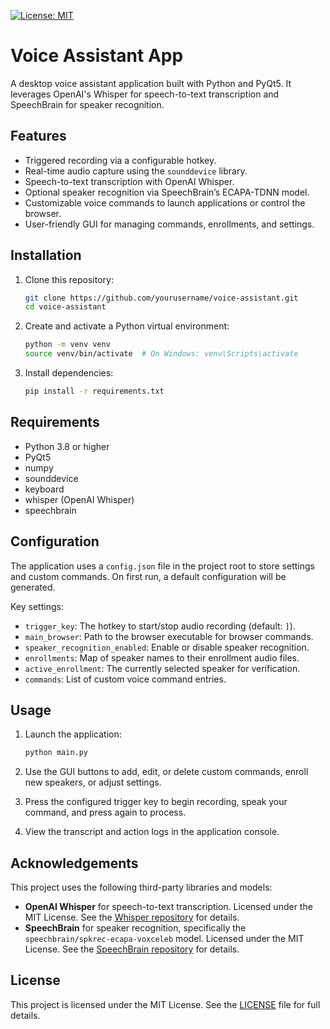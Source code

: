 [![License: MIT](https://img.shields.io/badge/License-MIT-yellow.svg)](LICENSE)

# Voice Assistant App

A desktop voice assistant application built with Python and PyQt5. It leverages OpenAI's Whisper for speech-to-text transcription and SpeechBrain for speaker recognition.

## Features

- Triggered recording via a configurable hotkey.
- Real-time audio capture using the `sounddevice` library.
- Speech-to-text transcription with OpenAI Whisper.
- Optional speaker recognition via SpeechBrain’s ECAPA-TDNN model.
- Customizable voice commands to launch applications or control the browser.
- User-friendly GUI for managing commands, enrollments, and settings.

## Installation

1. Clone this repository:

   ```bash
   git clone https://github.com/yourusername/voice-assistant.git
   cd voice-assistant
   ```

2. Create and activate a Python virtual environment:

   ```bash
   python -m venv venv
   source venv/bin/activate  # On Windows: venv\Scripts\activate
   ```

3. Install dependencies:

   ```bash
   pip install -r requirements.txt
   ```

## Requirements

- Python 3.8 or higher
- PyQt5
- numpy
- sounddevice
- keyboard
- whisper (OpenAI Whisper)
- speechbrain

## Configuration

The application uses a `config.json` file in the project root to store settings and custom commands. On first run, a default configuration will be generated.

Key settings:

- `trigger_key`: The hotkey to start/stop audio recording (default: `]`).
- `main_browser`: Path to the browser executable for browser commands.
- `speaker_recognition_enabled`: Enable or disable speaker recognition.
- `enrollments`: Map of speaker names to their enrollment audio files.
- `active_enrollment`: The currently selected speaker for verification.
- `commands`: List of custom voice command entries.

## Usage

1. Launch the application:

   ```bash
   python main.py
   ```

2. Use the GUI buttons to add, edit, or delete custom commands, enroll new speakers, or adjust settings.
3. Press the configured trigger key to begin recording, speak your command, and press again to process.
4. View the transcript and action logs in the application console.

## Acknowledgements

This project uses the following third-party libraries and models:

- **OpenAI Whisper** for speech-to-text transcription. Licensed under the MIT License. See the [Whisper repository](https://github.com/openai/whisper) for details.
- **SpeechBrain** for speaker recognition, specifically the `speechbrain/spkrec-ecapa-voxceleb` model. Licensed under the MIT License. See the [SpeechBrain repository](https://github.com/speechbrain/speechbrain) for details.

## License

This project is licensed under the MIT License. See the [LICENSE](LICENSE) file for full details.

